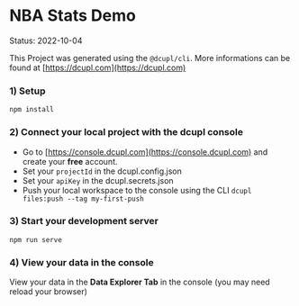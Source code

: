 # NBA Stats Demo
Status: 2022-10-04

This Project was generated using the `@dcupl/cli`. More informations can be found at [https://dcupl.com](https://dcupl.com)

### 1) Setup

```
npm install
```

### 2) Connect your local project with the dcupl console

- Go to [https://console.dcupl.com](https://console.dcupl.com) and create your **free** account.
- Set your `projectId` in the dcupl.config.json
- Set your `apiKey` in the dcupl.secrets.json
- Push your local workspace to the console using the CLI `dcupl files:push --tag my-first-push`


### 3) Start your development server

```
npm run serve
```

### 4) View your data in the console
View your data in the **Data Explorer Tab** in the console (you may need reload your browser)